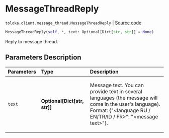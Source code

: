 # MessageThreadReply
`toloka.client.message_thread.MessageThreadReply` | [Source code](https://github.com/Toloka/toloka-kit/blob/v0.1.26/src/client/message_thread.py#L150)

```python
MessageThreadReply(self, *, text: Optional[Dict[str, str]] = None)
```

Reply to message thread.

## Parameters Description

| Parameters | Type | Description |
| :----------| :----| :-----------|
`text`|**Optional\[Dict\[str, str\]\]**|<p>Message text. You can provide text in several languages (the message will come in the user&#x27;s language). Format: {&quot;&lt;language RU / EN/TR/ID / FR&gt;&quot;: &quot;&lt;message text&gt;&quot;}.</p>

